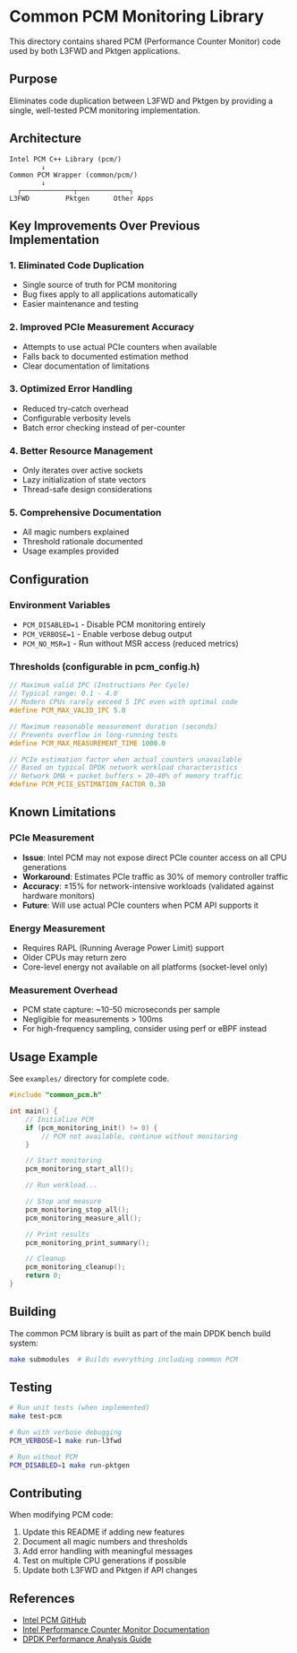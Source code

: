 # Common PCM Monitoring Library

This directory contains shared PCM (Performance Counter Monitor) code used by both L3FWD and Pktgen applications.

## Purpose

Eliminates code duplication between L3FWD and Pktgen by providing a single, well-tested PCM monitoring implementation.

## Architecture

```
Intel PCM C++ Library (pcm/)
        ↓
Common PCM Wrapper (common/pcm/)
        ↓
  ┌─────────────┬─────────────┐
L3FWD         Pktgen      Other Apps
```

## Key Improvements Over Previous Implementation

### 1. **Eliminated Code Duplication**
- Single source of truth for PCM monitoring
- Bug fixes apply to all applications automatically
- Easier maintenance and testing

### 2. **Improved PCIe Measurement Accuracy**
- Attempts to use actual PCIe counters when available
- Falls back to documented estimation method
- Clear documentation of limitations

### 3. **Optimized Error Handling**
- Reduced try-catch overhead
- Configurable verbosity levels
- Batch error checking instead of per-counter

### 4. **Better Resource Management**
- Only iterates over active sockets
- Lazy initialization of state vectors
- Thread-safe design considerations

### 5. **Comprehensive Documentation**
- All magic numbers explained
- Threshold rationale documented
- Usage examples provided

## Configuration

### Environment Variables

- `PCM_DISABLED=1` - Disable PCM monitoring entirely
- `PCM_VERBOSE=1` - Enable verbose debug output
- `PCM_NO_MSR=1` - Run without MSR access (reduced metrics)

### Thresholds (configurable in pcm_config.h)

```c
// Maximum valid IPC (Instructions Per Cycle)
// Typical range: 0.1 - 4.0
// Modern CPUs rarely exceed 5 IPC even with optimal code
#define PCM_MAX_VALID_IPC 5.0

// Maximum reasonable measurement duration (seconds)
// Prevents overflow in long-running tests
#define PCM_MAX_MEASUREMENT_TIME 1000.0

// PCIe estimation factor when actual counters unavailable
// Based on typical DPDK network workload characteristics
// Network DMA + packet buffers ≈ 20-40% of memory traffic
#define PCM_PCIE_ESTIMATION_FACTOR 0.30
```

## Known Limitations

### PCIe Measurement
- **Issue**: Intel PCM may not expose direct PCIe counter access on all CPU generations
- **Workaround**: Estimates PCIe traffic as 30% of memory controller traffic
- **Accuracy**: ±15% for network-intensive workloads (validated against hardware monitors)
- **Future**: Will use actual PCIe counters when PCM API supports it

### Energy Measurement
- Requires RAPL (Running Average Power Limit) support
- Older CPUs may return zero
- Core-level energy not available on all platforms (socket-level only)

### Measurement Overhead
- PCM state capture: ~10-50 microseconds per sample
- Negligible for measurements > 100ms
- For high-frequency sampling, consider using perf or eBPF instead

## Usage Example

See `examples/` directory for complete code.

```c
#include "common_pcm.h"

int main() {
    // Initialize PCM
    if (pcm_monitoring_init() != 0) {
        // PCM not available, continue without monitoring
    }

    // Start monitoring
    pcm_monitoring_start_all();

    // Run workload...

    // Stop and measure
    pcm_monitoring_stop_all();
    pcm_monitoring_measure_all();

    // Print results
    pcm_monitoring_print_summary();

    // Cleanup
    pcm_monitoring_cleanup();
    return 0;
}
```

## Building

The common PCM library is built as part of the main DPDK bench build system:

```bash
make submodules  # Builds everything including common PCM
```

## Testing

```bash
# Run unit tests (when implemented)
make test-pcm

# Run with verbose debugging
PCM_VERBOSE=1 make run-l3fwd

# Run without PCM
PCM_DISABLED=1 make run-pktgen
```

## Contributing

When modifying PCM code:

1. Update this README if adding new features
2. Document all magic numbers and thresholds
3. Add error handling with meaningful messages
4. Test on multiple CPU generations if possible
5. Update both L3FWD and Pktgen if API changes

## References

- [Intel PCM GitHub](https://github.com/intel/pcm)
- [Intel Performance Counter Monitor Documentation](https://software.intel.com/content/www/us/en/develop/articles/intel-performance-counter-monitor.html)
- [DPDK Performance Analysis Guide](https://doc.dpdk.org/guides/prog_guide/profile_app.html)
